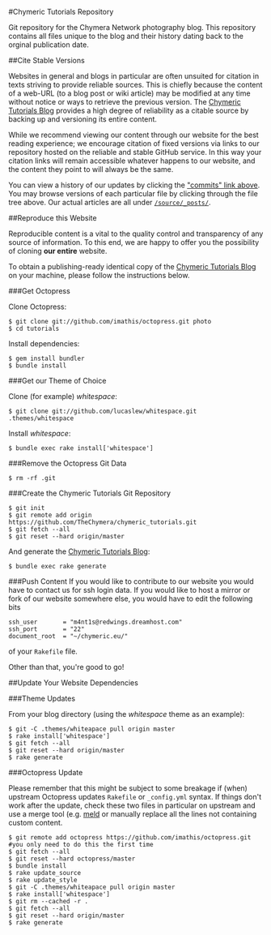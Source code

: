 #Chymeric Tutorials Repository

Git repository for the Chymera Network photography blog.
This repository contains all files unique to the blog and their history dating back to the orginal publication date.

##Cite Stable Versions

Websites in general and blogs in particular are often unsuited for citation in texts striving to provide reliable sources.
This is chiefly because the content of a web-URL (to a blog post or wiki article) may be modified at any time without notice or ways to retrieve the previous version.
The [Chymeric Tutorials Blog](http://chymeric.eu) provides a high degree of reliability as a citable source by backing up and versioning its entire content.

While we recommend viewing our content through our website for the best reading experience;
we encourage citation of fixed versions via links to our repository hosted on the reliable and stable GitHub service.
In this way your citation links will remain accessible whatever happens to our website, and the content they point to will always be the same.

You can view a history of our updates by clicking the ["commits" link above](https://github.com/TheChymera/chymeric_tutorials/commits/master).
You may browse versions of each particular file by clicking through the file tree above.
Our actual articles are all under [```/source/_posts/```](https://github.com/TheChymera/chymeric_tutorials/tree/master/source/_posts).

##Reproduce this Website

Reproducible content is a vital to the quality control and transparency of any source of information.
To this end, we are happy to offer you the possibility of cloning **our entire** website.

To obtain a publishing-ready identical copy of the [Chymeric Tutorials Blog](http://chymeric.eu) on your machine, please follow the instructions below.

###Get Octopress

Clone Octopress:

    $ git clone git://github.com/imathis/octopress.git photo
    $ cd tutorials

Install dependencies:

    $ gem install bundler
    $ bundle install
    
###Get our Theme of Choice

Clone (for example) *whitespace*:

    $ git clone git://github.com/lucaslew/whitespace.git .themes/whitespace

Install *whitespace*:

    $ bundle exec rake install['whitespace']
    
###Remove the Octopress Git Data

    $ rm -rf .git
    
###Create the Chymeric Tutorials Git Repository

    $ git init
    $ git remote add origin https://github.com/TheChymera/chymeric_tutorials.git
    $ git fetch --all
    $ git reset --hard origin/master
    
And generate the [Chymeric Tutorials Blog](http://chymeric.eu):

    $ bundle exec rake generate

###Push Content
If you would like to contribute to our website you would have to contact us for ssh login data.
If you would like to host a mirror or fork of our website somewhere else, you would have to edit the following bits

    ssh_user       = "m4nt1s@redwings.dreamhost.com"
    ssh_port       = "22"
    document_root  = "~/chymeric.eu/"

of your ```Rakefile``` file.

Other than that, you're good to go!

##Update Your Website Dependencies

###Theme Updates

From your blog directory (using the *whitespace* theme as an example):

    $ git -C .themes/whiteapace pull origin master
    $ rake install['whitespace']
    $ git fetch --all
    $ git reset --hard origin/master
    $ rake generate
    
###Octopress Update

Please remember that this might be subject to some breakage if (when) upstream Octopress updates `Rakefile` or `_config.yml` syntax.
If things don't work after the update, check these two files in particular on upstream and use a merge tool (e.g. [meld](http://en.wikipedia.org/wiki/Meld_(software) ) or manually replace all the lines not containing custom content.

    $ git remote add octopress https://github.com/imathis/octopress.git #you only need to do this the first time
    $ git fetch --all
    $ git reset --hard octopress/master
    $ bundle install
    $ rake update_source
    $ rake update_style
    $ git -C .themes/whiteapace pull origin master
    $ rake install['whitespace']
    $ git rm --cached -r .
    $ git fetch --all
    $ git reset --hard origin/master
    $ rake generate
    
